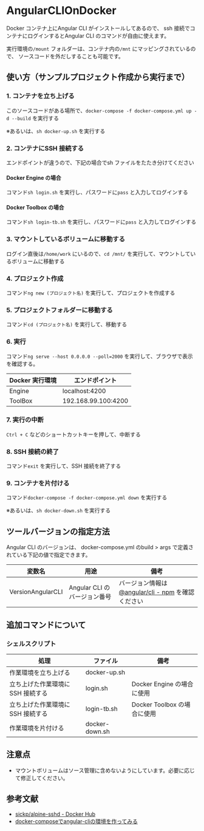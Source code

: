 # AngularCLIOnDocker
Docker コンテナ上にAngular CLI がインストールしてあるので、
ssh 接続でコンテナにログインするとAngular CLI のコマンドが自由に使えます。

実行環境の```/mount``` フォルダーは、コンテナ内の```/mnt``` にマッピングされているので、
ソースコードを外だしすることも可能です。



## 使い方（サンプルプロジェクト作成から実行まで）
### 1. コンテナを立ち上げる
このソースコードがある場所で、```docker-compose -f docker-compose.yml up -d --build``` を実行する

※あるいは、```sh docker-up.sh``` を実行する

### 2. コンテナにSSH 接続する
エンドポイントが違うので、下記の場合でsh ファイルをたたき分けてください

#### Docker Engine の場合
コマンド```sh login.sh``` を実行し、パスワードに```pass``` と入力してログインする

#### Docker Toolbox の場合
コマンド```sh login-tb.sh``` を実行し、パスワードに```pass``` と入力してログインする

### 3. マウントしているボリュームに移動する
ログイン直後は```/home/work``` にいるので、```cd /mnt/``` を実行して、マウントしているボリュームに移動する

### 4. プロジェクト作成
コマンド```ng new (プロジェクト名)``` を実行して、プロジェクトを作成する

### 5. プロジェクトフォルダーに移動する
コマンド```cd (プロジェクト名)``` を実行して、移動する

### 6. 実行
コマンド```ng serve --host 0.0.0.0 --poll=2000``` を実行して、ブラウザで表示を確認する。

Docker 実行環境 | エンドポイント
--- | ---
Engine | localhost:4200
ToolBox | 192.168.99.100:4200

### 7. 実行の中断
```Ctrl + C``` などのショートカットキーを押して、中断する

### 8. SSH 接続の終了
コマンド```exit``` を実行して、SSH 接続を終了する

### 9. コンテナを片付ける
コマンド```docker-compose -f docker-compose.yml down``` を実行する

※あるいは、```sh docker-down.sh``` を実行する



## ツールバージョンの指定方法
Angular CLI のバージョンは、
docker-compose.yml のbuild > args で定義されている下記の値で指定できます。

変数名 | 用途 | 備考
--- | --- | ---
VersionAngularCLI | Angular CLI のバージョン番号 | バージョン情報は[@angular/cli - npm](https://www.npmjs.com/package/@angular/cli) を確認ください



## 追加コマンドについて
### シェルスクリプト
処理 | ファイル | 備考
--- | --- | ---
作業環境を立ち上げる | docker-up.sh | 
立ち上げた作業環境にSSH 接続する | login.sh | Docker Engine の場合に使用
立ち上げた作業環境にSSH 接続する | login-tb.sh | Docker Toolbox の場合に使用
作業環境を片付ける | docker-down.sh | 



## 注意点
* マウントボリュームはソース管理に含めないようにしています。必要に応じて修正してください。



## 参考文献
* [sickp/alpine-sshd - Docker Hub](https://hub.docker.com/r/sickp/alpine-sshd/)
* [docker-composeでangular-cliの環境を作ってみる](https://qiita.com/friedaji/items/c3aba48542872f029c21)